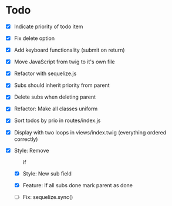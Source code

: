 # Todo

- [x] Indicate priority of todo item
- [x] Fix delete option
- [x] Add keyboard functionality (submit on return)
- [x] Move JavaScript from twig to it's own file
- [x] Refactor with sequelize.js
- [x] Subs should inherit priority from parent
- [x] Delete subs when deleting parent
- [x] Refactor: Make all classes uniform
- [x] Sort todos by prio in routes/index.js
- [x] Display with two loops in views/index.twig (everything ordered correctly)
- [x] Style: Remove <ul> if
- [x] Style: New sub field
- [x] Feature: If all subs done mark parent as done

- [ ] Fix: sequelize.sync()
